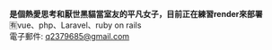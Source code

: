 **是個熱愛思考和厭世黑貓當室友的平凡女子，目前正在練習render來部署**
<br>🈶vue、php、Laravel、ruby on rails
<br>電子郵件: q2379685@gmail.com
